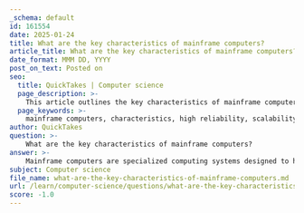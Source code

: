 ```yaml
---
_schema: default
id: 161554
date: 2025-01-24
title: What are the key characteristics of mainframe computers?
article_title: What are the key characteristics of mainframe computers?
date_format: MMM DD, YYYY
post_on_text: Posted on
seo:
  title: QuickTakes | Computer science
  page_description: >-
    This article outlines the key characteristics of mainframe computers, highlighting their reliability, scalability, processing power, user support, data management, security features, virtualization, longevity, specialized operating systems, and integration capabilities.
  page_keywords: >-
    mainframe computers, characteristics, high reliability, scalability, processing power, multiple users, data management, security features, virtualization, longevity, specialized operating systems, integration capabilities
author: QuickTakes
question: >-
    What are the key characteristics of mainframe computers?
answer: >-
    Mainframe computers are specialized computing systems designed to handle large-scale data processing and critical applications in various industries. Here are the key characteristics of mainframe computers:\n\n1. **High Reliability**: Mainframes are built to operate continuously without failure, making them ideal for mission-critical applications where downtime is not acceptable. They often feature redundant components to ensure reliability.\n\n2. **Scalability**: Mainframe systems can be scaled up to accommodate increasing workloads. They can support a large number of simultaneous users and applications, making them suitable for large organizations.\n\n3. **Exceptional Processing Power**: Mainframes possess significant processing capabilities, allowing them to handle vast amounts of data and perform complex calculations efficiently. This is crucial for applications in sectors like banking, insurance, and airline reservations.\n\n4. **Support for Multiple Users**: Mainframes are designed to support multiple users and concurrent processing, enabling many users to access and utilize the system simultaneously without performance degradation.\n\n5. **Data Management**: They excel in managing large databases and performing high-volume transaction processing, which is essential for industries that require real-time data processing and reporting.\n\n6. **Security Features**: Mainframes come equipped with advanced security features to protect sensitive data and ensure compliance with regulatory requirements. This includes robust access controls and encryption capabilities.\n\n7. **Virtualization**: Many mainframes support virtualization, allowing multiple operating systems and applications to run on a single physical machine. This maximizes resource utilization and simplifies management.\n\n8. **Long Lifespan**: Mainframes are designed for longevity, often remaining in service for decades. This durability makes them a cost-effective solution for organizations that require stable and reliable computing resources over time.\n\n9. **Specialized Operating Systems**: Mainframes typically run specialized operating systems, such as IBM's z/OS, which are optimized for high-performance computing and large-scale transaction processing.\n\n10. **Integration Capabilities**: They can integrate with various systems and technologies, allowing organizations to leverage existing infrastructure while modernizing their computing capabilities.\n\nExamples of mainframe computers include IBM zSeries, Unisys ClearPath, and Fujitsu GS21, which are widely used in industries that demand high reliability and performance for critical applications.
subject: Computer science
file_name: what-are-the-key-characteristics-of-mainframe-computers.md
url: /learn/computer-science/questions/what-are-the-key-characteristics-of-mainframe-computers
score: -1.0
---
```


&nbsp;